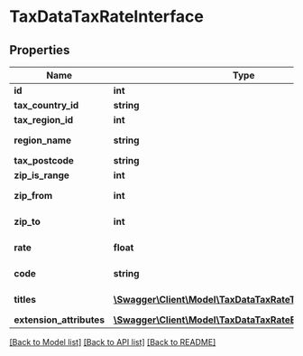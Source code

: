 # TaxDataTaxRateInterface

## Properties
Name | Type | Description | Notes
------------ | ------------- | ------------- | -------------
**id** | **int** | Id | [optional] 
**tax_country_id** | **string** | Country id | 
**tax_region_id** | **int** | Region id | [optional] 
**region_name** | **string** | Region name | [optional] 
**tax_postcode** | **string** | Postcode | [optional] 
**zip_is_range** | **int** | Zip is range | [optional] 
**zip_from** | **int** | Zip range from | [optional] 
**zip_to** | **int** | Zip range to | [optional] 
**rate** | **float** | Tax rate in percentage | 
**code** | **string** | Tax rate code | 
**titles** | [**\Swagger\Client\Model\TaxDataTaxRateTitleInterface[]**](TaxDataTaxRateTitleInterface.md) | Tax rate titles | [optional] 
**extension_attributes** | [**\Swagger\Client\Model\TaxDataTaxRateExtensionInterface**](TaxDataTaxRateExtensionInterface.md) |  | [optional] 

[[Back to Model list]](../README.md#documentation-for-models) [[Back to API list]](../README.md#documentation-for-api-endpoints) [[Back to README]](../README.md)



